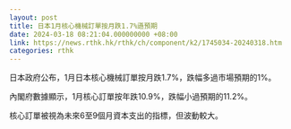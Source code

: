 ```yaml
---
layout: post
title: 日本1月核心機械訂單按月跌1.7%遜預期
date: 2024-03-18 08:21:04.000000000 +08:00
link: https://news.rthk.hk/rthk/ch/component/k2/1745034-20240318.htm
categories: rthk
---
```


日本政府公布，1月日本核心機械訂單按月跌1.7%，跌幅多過市場預期的1%。

內閣府數據顯示，1月核心訂單按年跌10.9%，跌幅小過預期的11.2%。

核心訂單被視為未來6至9個月資本支出的指標，但波動較大。
